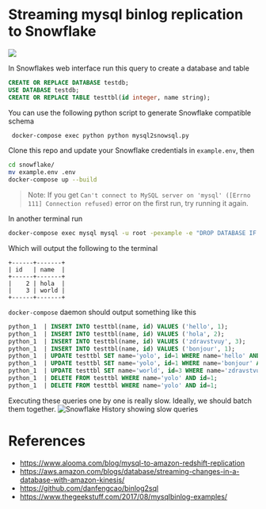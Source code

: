 # Streaming mysql binlog replication to Snowflake
[![](https://images.microbadger.com/badges/image/servicerocket/mysql2snowflake.svg)](https://hub.docker.com/r/servicerocket/mysql2snowflake/)

In Snowflakes web interface run this query to create a database and table
```sql
CREATE OR REPLACE DATABASE testdb;
USE DATABASE testdb;
CREATE OR REPLACE TABLE testtbl(id integer, name string);
```

You can use the following python script to generate Snowflake compatible schema
```bash
 docker-compose exec python python mysql2snowsql.py
```

Clone this repo and update your Snowflake credentials in `example.env`, then
```bash
cd snowflake/
mv example.env .env
docker-compose up --build
```

> Note: If you get `Can't connect to MySQL server on 'mysql' ([Errno 111] Connection refused)` error on the first run, try running it again.

In another terminal run
```bash
docker-compose exec mysql mysql -u root -pexample -e "DROP DATABASE IF EXISTS testdb; CREATE DATABASE testdb; USE testdb; CREATE TABLE testtbl (id int, name varchar(255)); INSERT INTO testtbl VALUES (1, 'hello'), (2, 'hola'), (3, 'zdravstvuy'), (1, 'bonjour'); UPDATE testtbl SET name = 'yolo' WHERE id = 1; UPDATE testtbl SET name = 'world' WHERE id = 3; DELETE FROM testtbl WHERE id = 1; SELECT * FROM testtbl;"
```

Which will output the following to the terminal
```
+------+-------+
| id   | name  |
+------+-------+
|    2 | hola  |
|    3 | world |
+------+-------+
```

`docker-compose` daemon should output something like this
```sql
python_1  | INSERT INTO testtbl(name, id) VALUES ('hello', 1);
python_1  | INSERT INTO testtbl(name, id) VALUES ('hola', 2);
python_1  | INSERT INTO testtbl(name, id) VALUES ('zdravstvuy', 3);
python_1  | INSERT INTO testtbl(name, id) VALUES ('bonjour', 1);
python_1  | UPDATE testtbl SET name='yolo', id=1 WHERE name='hello' AND id=1;
python_1  | UPDATE testtbl SET name='yolo', id=1 WHERE name='bonjour' AND id=1;
python_1  | UPDATE testtbl SET name='world', id=3 WHERE name='zdravstvuy' AND id=3;
python_1  | DELETE FROM testtbl WHERE name='yolo' AND id=1;
python_1  | DELETE FROM testtbl WHERE name='yolo' AND id=1;
```
Executing these queries one by one is really slow. Ideally, we should batch them together.
![Snowflake History showing slow queries](https://i.imgur.com/iVXQ3Nx.png)

# References
- https://www.alooma.com/blog/mysql-to-amazon-redshift-replication
- https://aws.amazon.com/blogs/database/streaming-changes-in-a-database-with-amazon-kinesis/
- https://github.com/danfengcao/binlog2sql
- https://www.thegeekstuff.com/2017/08/mysqlbinlog-examples/